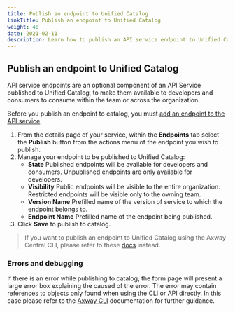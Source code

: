 ```yaml
---
title: Publish an endpoint to Unified Catalog
linkTitle: Publish an endpoint to Unified Catalog
weight: 40
date: 2021-02-11
description: Learn how to publish an API service endpoint to Unified Catalog.
---
```


## Publish an endpoint to Unified Catalog

API service endpoints are an optional component of an API Service published to Unified Catalog, to make them available to developers and consumers to consume within the team or across the organization.

Before you publish an endpoint to catalog, you must [add an endpoint to the API service](/docs/connect_manager_environ/add_endpoints).

1. From the details page of your service, within the **Endpoints** tab select the **Publish** button from the actions menu of the endpoint you wish to publish.
2. Manage your endpoint to be published to Unified Catalog:
   * **State** Published endpoints will be available for developers and consumers. Unpublished endpoints are only available for developers.
   * **Visibility** Public endpoints will be visible to the entire organization. Restricted endpoints will be visible only to the owning team.  
   * **Version Name** Prefilled name of the version of service to which the endpoint belongs to.
   * **Endpoint Name** Prefilled name of the endpoint being published.
3. Click **Save** to publish to catalog.

> If you want to publish an endpoint to Unified Catalog using the Axway Central CLI, please refer to these [docs](/docs/integrate_with_central/cli_central/cli_publish) instead.

### Errors and debugging

If there is an error while publishing to catalog, the form page will present a large error box explaining the caused of the error. The error may contain references to objects only found when using the CLI or API directly. In this case please refer to the [Axway CLI](/docs/integrate_with_central/cli_central/cli_publish) documentation for further guidance.
